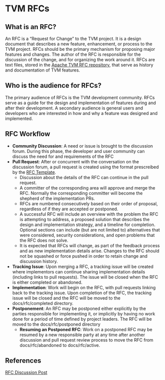 # TVM RFCs

## What is an RFC?
[what-is-an-rfc]: #what-is-an-rfc

An RFC is a “Request for Change” to the TVM project. It is a design document
that describes a new feature, enhancement, or process to the TVM project. RFCs
should be the primary mechanism for proposing major features and changes. The
author of the RFC is responsible for the discussion of the change, and for
organizing the work around it. RFCs are text files, stored in the [Apache TVM
RFC repository](https://github.com/apache/tvm-rfcs), that serve as history and
documentation of TVM features.

## Who is the audience for RFCs?
[rfc-audience]: #rfc-audience

The primary audience of RFCs is the TVM development community. RFCs serve as a
guide for the design and implementation of features during and after their
development. A secondary audience is general users and developers who are
interested in how and why a feature was designed and implemented.

## RFC Workflow
[rfc-workflow]: #rfc-workflow

- **Community Discussion**: A need or issue is brought to the discussion forum.
  During this phase, the developer and user community can discuss the need for
  and requirements of the RFC
- **Pull Request**: After or concurrent with the conversation on the discussion
  forum, a pull request is created using the format prescreibed by the
  [RFC Template](https://github.com/apache/tvm-rfcs/blob/c436b06818cb65f72cac821616670b22a2473619/0000-template.md).
    - Discussion about the details of the RFC can continue in the pull request.
	- A committer of the corresponding area will approve and merge the RFC.
      Normally the corresponding committer will become the shepherd of the
      implementation PRs.
	- RFCs are numbered consecutively based on their order of proposal,
      regardless of if they are accepted or postponed. 
	- A successful RFC will include an overview with the problem the RFC is
      attempting to address, a proposed solution that describes the design and
      implementation strategy, and a timeline for completion. Optional sections can
      include (but are not limited to) alternatives that were considered, security
      considerations, and open problems that the RFC does not solve.
	- It is expected that RFCs will change, as part of the feedback process and
      as new implementation details arise. Changes to the RFC should not be squashed
      or force pushed in order to retain change and discussion history.
- **Tracking Issue**: Upon merging a RFC, a tracking issue will be created where
  implementors can continue sharing implementation details (including links to
  pull requests). The issue will be closed when the RFC is either completed or
  abandoned. 
- **Implementation**: Work will begin on the RFC, with
pull requests linking back to the tracking issue. Upon completion of the RFC,
the tracking issue will be closed and the RFC will be moved to the
docs/rfc/completed directory.
- **Postponement**: An RFC may be postponed either
  explicitly by the parties responsible for implementing it, or implicitly by
  having no work done for a period of time defined by project leaders. The RFC
  will be moved to the docs/rfc/postponed directory
	- **Resuming an Postponed RFC**: Work on a postponed RFC may be resumed by a
      new responsible party at any time after another discussion and pull request
      review process to move the RFC from docs/rfc/abandoned to docs/rfc/active.

## References
[references]: #references

[RFC Discussion Post](https://discuss.tvm.apache.org/t/rfc-update-rfc-process/9033)
